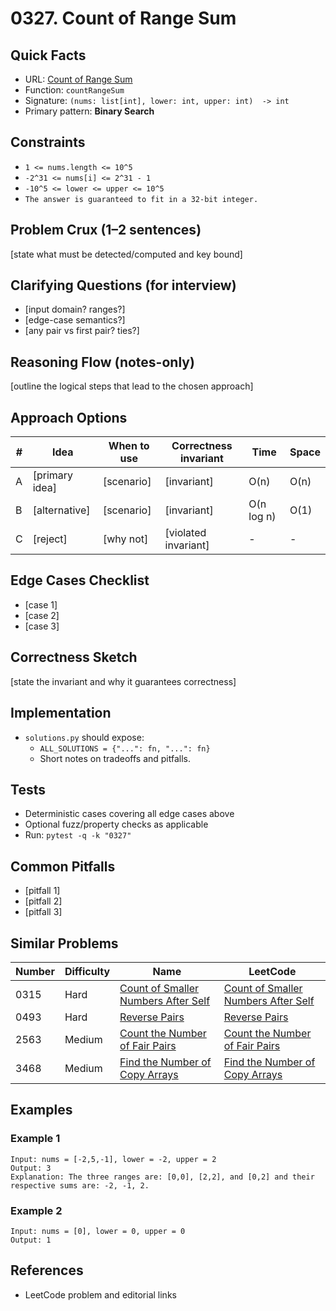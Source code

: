 # 0327. Count of Range Sum

## Quick Facts

- URL: [Count of Range Sum](https://leetcode.com/problems/count-of-range-sum/)
- Function: `countRangeSum`
- Signature: `(nums: list[int], lower: int, upper: int)  -> int`
- Primary pattern: **Binary Search**

## Constraints

- `1 <= nums.length <= 10^5`
- `-2^31 <= nums[i] <= 2^31 - 1`
- `-10^5 <= lower <= upper <= 10^5`
- `The answer is guaranteed to fit in a 32-bit integer.`

## Problem Crux (1–2 sentences)

[state what must be detected/computed and key bound]

## Clarifying Questions (for interview)

- [input domain? ranges?]
- [edge-case semantics?]
- [any pair vs first pair? ties?]

## Reasoning Flow (notes-only)

[outline the logical steps that lead to the chosen approach]

## Approach Options

| #   | Idea           | When to use | Correctness invariant | Time       | Space |
| --- | -------------- | ----------- | --------------------- | ---------- | ----- |
| A   | [primary idea] | [scenario]  | [invariant]           | O(n)       | O(n)  |
| B   | [alternative]  | [scenario]  | [invariant]           | O(n log n) | O(1)  |
| C   | [reject]       | [why not]   | [violated invariant]  | -          | -     |

## Edge Cases Checklist

- [case 1]
- [case 2]
- [case 3]

## Correctness Sketch

[state the invariant and why it guarantees correctness]

## Implementation

- `solutions.py` should expose:
    - `ALL_SOLUTIONS = {"...": fn, "...": fn}`
    - Short notes on tradeoffs and pitfalls.

## Tests

- Deterministic cases covering all edge cases above
- Optional fuzz/property checks as applicable
- Run: `pytest -q -k "0327"`

## Common Pitfalls

- [pitfall 1]
- [pitfall 2]
- [pitfall 3]

## Similar Problems

| Number | Difficulty | Name                                                                                         | LeetCode                                                                                                  |
| ------ | ---------- | -------------------------------------------------------------------------------------------- | --------------------------------------------------------------------------------------------------------- |
| 0315   | Hard       | [Count of Smaller Numbers After Self](../0315-count-of-smaller-numbers-after-self/readme.md) | [Count of Smaller Numbers After Self](https://leetcode.com/problems/count-of-smaller-numbers-after-self/) |
| 0493   | Hard       | [Reverse Pairs](../0493-reverse-pairs/readme.md)                                             | [Reverse Pairs](https://leetcode.com/problems/reverse-pairs/)                                             |
| 2563   | Medium     | [Count the Number of Fair Pairs](../2563-count-the-number-of-fair-pairs/readme.md)           | [Count the Number of Fair Pairs](https://leetcode.com/problems/count-the-number-of-fair-pairs/)           |
| 3468   | Medium     | [Find the Number of Copy Arrays](../3468-find-the-number-of-copy-arrays/readme.md)           | [Find the Number of Copy Arrays](https://leetcode.com/problems/find-the-number-of-copy-arrays/)           |

## Examples

### Example 1

```text
Input: nums = [-2,5,-1], lower = -2, upper = 2
Output: 3
Explanation: The three ranges are: [0,0], [2,2], and [0,2] and their respective sums are: -2, -1, 2.
```

### Example 2

```text
Input: nums = [0], lower = 0, upper = 0
Output: 1
```

## References

- LeetCode problem and editorial links
